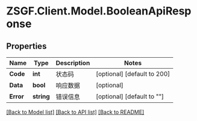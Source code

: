 # ZSGF.Client.Model.BooleanApiResponse

## Properties

Name | Type | Description | Notes
------------ | ------------- | ------------- | -------------
**Code** | **int** | 状态码 | [optional] [default to 200]
**Data** | **bool** | 响应数据 | [optional] 
**Error** | **string** | 错误信息 | [optional] [default to ""]

[[Back to Model list]](../../README.md#documentation-for-models) [[Back to API list]](../../README.md#documentation-for-api-endpoints) [[Back to README]](../../README.md)

